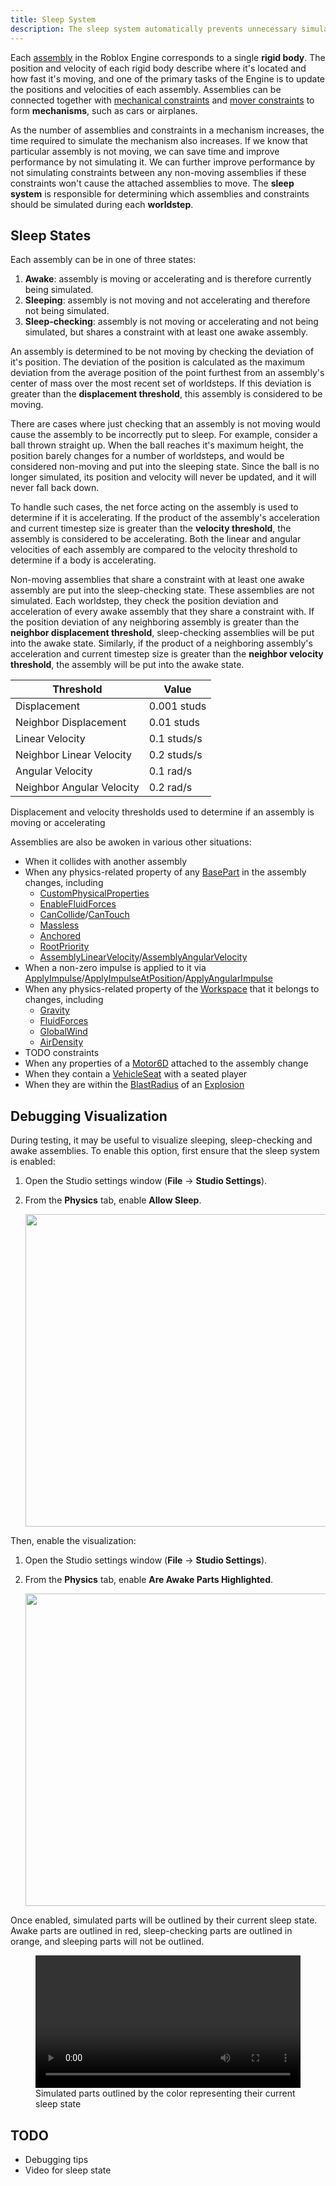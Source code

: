 ```yaml
---
title: Sleep System
description: The sleep system automatically prevents unnecessary simulation of non-moving parts.
---
```


Each [assembly](../physics/assemblies.md) in the Roblox Engine corresponds to a single **rigid body**. The position and velocity of each rigid body describe where it's located and how fast it's moving, and one of the primary tasks of the Engine is to update the positions and velocities of each assembly. Assemblies can be connected together with [mechanical constraints](../physics/mechanical-constraints.md) and [mover constraints](../physics/mover-constraints.md) to form **mechanisms**, such as cars or airplanes. 

As the number of assemblies and constraints in a mechanism increases, the time required to simulate the mechanism also increases. If we know that particular assembly is not moving, we can save time and improve performance by not simulating it. We can further improve performance by not simulating constraints between any non-moving assemblies if these constraints won't cause the attached assemblies to move. The **sleep system** is responsible for determining which assemblies and constraints should be simulated during each **worldstep**.

## Sleep States

Each assembly can be in one of three states:
1. **Awake**: assembly is moving or accelerating and is therefore currently being simulated.
2. **Sleeping**: assembly is not moving and not accelerating and therefore not being simulated.
3. **Sleep-checking**: assembly is not moving or accelerating and not being simulated, but shares a constraint with at least one awake assembly.

An assembly is determined to be not moving by checking the deviation of it's position. The deviation of the position is calculated as the maximum deviation from the average position of the point furthest from an assembly's center of mass over the most recent set of worldsteps. If this deviation is greater than the **displacement threshold**, this assembly is considered to be moving.

There are cases where just checking that an assembly is not moving would cause the assembly to be incorrectly put to sleep. For example, consider a ball thrown straight up. When the ball reaches it's maximum height, the position barely changes for a number of worldsteps, and would be considered non-moving and put into the sleeping state. Since the ball is no longer simulated, its position and velocity will never be updated, and it will never fall back down.

To handle such cases, the net force acting on the assembly is used to determine if it is accelerating. If the product of the assembly's acceleration and current timestep size is greater than the **velocity threshold**, the assembly is considered to be accelerating. Both the linear and angular velocities of each assembly are compared to the velocity threshold to determine if a body is accelerating.

Non-moving assemblies that share a constraint with at least one awake assembly are put into the sleep-checking state. These assemblies are not simulated. Each worldstep, they check the position deviation and acceleration of every awake assembly that they share a constraint with. If the position deviation of any neighboring assembly is greater than the **neighbor displacement threshold**, sleep-checking assemblies will be put into the awake state. Similarly, if the product of a neighboring assembly's acceleration and current timestep size is greater than the **neighbor velocity threshold**, the assembly will be put into the awake state.

<table>
<thead>
	<tr>
		<th>Threshold</th>
		<th>Value</th>
	</tr>
</thead>
<tbody>
	<tr>
		<td>Displacement</td>
		<td>0.001 studs</td>
	</tr>
	<tr>
		<td>Neighbor Displacement</td>
		<td>0.01 studs</td>
	</tr>
	<tr>
		<td>Linear Velocity</td>
		<td>0.1 studs/s</td>
	</tr>
	<tr>
		<td>Neighbor Linear Velocity</td>
		<td>0.2 studs/s</td>
	</tr>
	<tr>
		<td>Angular Velocity</td>
		<td>0.1 rad/s</td>
	</tr>
	<tr>
		<td>Neighbor Angular Velocity</td>
		<td>0.2 rad/s</td>
	</tr>
</tbody>
</table>
Displacement and velocity thresholds used to determine if an assembly is moving or accelerating

Assemblies are also be awoken in various other situations:
- When it collides with another assembly
- When any physics-related property of any [BasePart](https://create.roblox.com/docs/reference/engine/classes/BasePart) in the assembly changes, including
	- [CustomPhysicalProperties](https://create.roblox.com/docs/reference/engine/classes/BasePart#CustomPhysicalProperties)
 	- [EnableFluidForces](https://create.roblox.com/docs/reference/engine/classes/BasePart#EnableFluidForces)
  	- [CanCollide](https://create.roblox.com/docs/reference/engine/classes/BasePart#CanCollide)/[CanTouch](https://create.roblox.com/docs/reference/engine/classes/BasePart#CanTouch)
  	- [Massless](https://create.roblox.com/docs/reference/engine/classes/BasePart#Massless)
  	- [Anchored](https://create.roblox.com/docs/reference/engine/classes/BasePart#Anchored)
  	- [RootPriority](https://create.roblox.com/docs/reference/engine/classes/BasePart#RootPriority)
  	- [AssemblyLinearVelocity](https://create.roblox.com/docs/reference/engine/classes/BasePart#AssemblyLinearVelocity)/[AssemblyAngularVelocity](https://create.roblox.com/docs/reference/engine/classes/BasePart#AssemblyLinearVelocity)
- When a non-zero impulse is applied to it via [ApplyImpulse](https://create.roblox.com/docs/reference/engine/classes/BasePart#ApplyImpulse)/[ApplyImpulseAtPosition](https://create.roblox.com/docs/reference/engine/classes/BasePart#ApplyImpulseAtPosition)/[ApplyAngularImpulse](https://create.roblox.com/docs/reference/engine/classes/BasePart#ApplyAngularImpulse)
- When any physics-related property of the [Workspace](https://create.roblox.com/docs/reference/engine/classes/Workspace) that it belongs to changes, including
	- [Gravity](https://create.roblox.com/docs/reference/engine/classes/Workspace#Gravity)
   	- [FluidForces](https://create.roblox.com/docs/reference/engine/classes/Workspace#FluidForces)
   	- [GlobalWind](https://create.roblox.com/docs/reference/engine/classes/Workspace#GlobalWind)
   	- [AirDensity](https://create.roblox.com/docs/reference/engine/classes/Workspace#AirDensity)
- TODO constraints
- When any properties of a [Motor6D](https://create.roblox.com/docs/reference/engine/classes/Motor6D) attached to the assembly change
- When they contain a [VehicleSeat](https://create.roblox.com/docs/reference/engine/classes/VehicleSeat) with a seated player
- When they are within the [BlastRadius](https://create.roblox.com/docs/reference/engine/classes/Explosion#BlastRadius) of an [Explosion](https://create.roblox.com/docs/reference/engine/classes/Explosion)

## Debugging Visualization

During testing, it may be useful to visualize sleeping, sleep-checking and awake assemblies. To enable this option, first ensure that the sleep system is enabled:

1. Open the Studio settings window (**File** &rarr; **Studio Settings**).
2. From the **Physics** tab, enable **Allow&nbsp;Sleep**.

   <img
   src="../assets/physics/sleep/Settings-Allow-Sleep.png"
   width="500" />

Then, enable the visualization:

1. Open the Studio settings window (**File** &rarr; **Studio Settings**).
2. From the **Physics** tab, enable **Are&nbsp;Awake&nbsp;Parts&nbsp;Highlighted**.

   <img
   src="../assets/physics/sleep/Settings-Are-Awake-Parts-Highlighted.png"
   width="500" />

Once enabled, simulated parts will be outlined by their current sleep state. Awake parts are outlined in red, sleep-checking parts are outlined in orange, and sleeping parts will not be outlined.

<figure>
  <video src=TODO controls width="100%"></video>
  <figcaption>Simulated parts outlined by the color representing their current sleep state</figcaption>
</figure>

## TODO
- Debugging tips
- Video for sleep state




